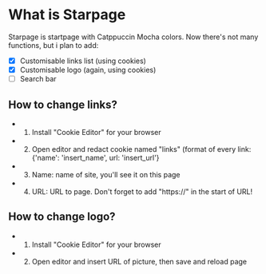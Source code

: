 # What is Starpage
Starpage is startpage with Catppuccin Mocha colors. Now there's not many functions, but i plan to add:
- [x] Customisable links list (using cookies)
- [x] Customisable logo (again, using cookies)
- [ ] Search bar

## How to change links?
- 1. Install "Cookie Editor" for your browser
- 2. Open editor and redact cookie named "links" (format of every link: {'name': 'insert_name', url: 'insert_url'}
- 3. Name: name of site, you'll see it on this page
- 4. URL: URL to page. Don't forget to add "https://" in the start of URL! 

## How to change logo?
- 1. Install "Cookie Editor" for your browser
- 2. Open editor and insert URL of picture, then save and reload page 